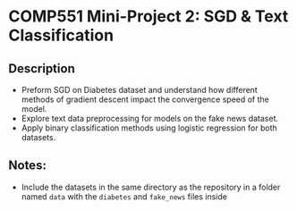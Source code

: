 # COMP551 Mini-Project 2: SGD & Text Classification

## Description

* Preform SGD on Diabetes dataset and understand how different methods of gradient descent impact the convergence speed of the model.
* Explore text data preprocessing for models on the fake news dataset.
* Apply binary classification methods using logistic regression for both datasets. 

## Notes:

* Include the datasets in the same directory as the repository in a folder named `data` with the `diabetes` and `fake_news` files inside
